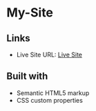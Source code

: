 # My-Site

## Links

- Live Site URL: [Live Site](https://thinzarlin.github.io/My-Site/)

## Built with
- Semantic HTML5 markup
- CSS custom properties
